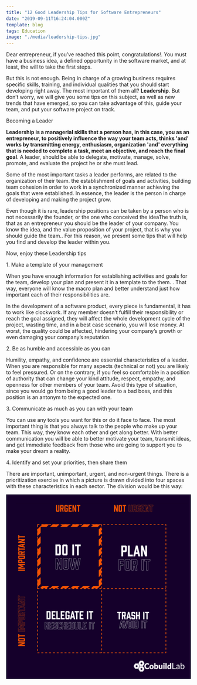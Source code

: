 ```yaml
---
title: "12 Good Leadership Tips for Software Entrepreneurs"
date: "2019-09-11T16:24:04.000Z"
template: blog
tags: Education
image: "./media/leadership-tips.jpg"
---
```


Dear entrepreneur, if you’ve reached this point, congratulations!. You must have a business idea, a defined opportunity in the software market, and at least, the will to  take the first steps.

But this is not enough. Being in charge of a growing business requires specific skills, training, and individual qualities that you should start developing right away. The most important of them all? **Leadership**. But don’t worry, we will give you some tips on this subject, as well as new trends that have emerged, so you can take advantage of this, guide your team, and put your software project on track.


<title-2>Becoming a Leader</title-2>

**Leadership is a managerial skills that a person has, in this case, you as an entrepreneur, to positively influence the way your team acts, thinks 'and' works by transmitting energy, enthusiasm, organization 'and' everything that is needed to complete a task, meet an objective, and reach the final goal**. A leader, should be able to delegate, motivate, manage, solve, promote, and evaluate the project he or she must lead.

Some of the most important tasks a leader performs, are related to the organization of their team. the establishment of goals and activities, building team cohesion in order to work in a synchronized manner achieving the goals that were established. In essence, the leader is the person in charge of developing and making the project grow. 

Even though it is rare,  leadership positions can be taken by a person who is not necessarily the founder, or the one who conceived the ideaThe truth is, that as an entrepreneur you should be the leader of your company. You know the idea, and the value proposition of your project, that is why you should guide the team.. For this reason, we present some tips that will help you find and develop the leader within you.


<title-2>Now, enjoy these Leadership tips</title-2>


<title-3>1. Make a template of your management</title-3>

When you have enough information for establishing activities and goals for the team, develop your plan and present it in a template to the them. . That way, everyone will know the macro plan and better understand just how important each of their responsibilities are.

In the development of a software product, every piece is fundamental, it has to work like clockwork. If any member doesn’t fulfill their responsibility or reach the goal assigned, they will affect the whole development cycle of the project, wasting time, and in a best case scenario, you will lose money. At worst, the quality could be affected, hindering your company’s growth or even damaging your company’s reputation. 

<title-3>2. Be as humble and accessible as you can</title-3>

Humility, empathy, and confidence are essential characteristics of a leader. When you are responsible for many aspects (technical or not) you are likely to feel pressured. Or on the contrary, if you feel so comfortable in a position of authority that can change your kind attitude, respect, empathy, and openness for other members of your team. Avoid this type of situation, since you would go from being a good leader to a bad boss, and this position is an antonym to the expected one.

<title-3>3. Communicate as much as you can with your team</title-3>

You can use any tools you want for this or do it face to face. The most important thing is that you always talk to the people who make up your team. This way, they know each other and get along better. With better communication you will be able to better motivate your team, transmit ideas, and get immediate feedback from those who are going to support you to make your dream a reality. 

<title-3>4. Identify and set your priorities, then share them</title-3>

There are important, unimportant, urgent, and non-urgent things. There is a prioritization exercise in which a picture is drawn divided into four spaces with these characteristics in each sector. The division would be this way:

![leader-management](./media/leader.jpeg)














